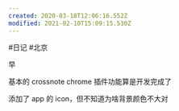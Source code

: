 ```yaml
---
created: 2020-03-18T12:06:16.552Z
modified: 2021-02-10T15:09:15.530Z
---
```

#日记 #北京
<!-- @timer "date":"Sun Feb 16 2020 09:37:00 GMT+0800 (CST)" -->

早

<!-- @timer "date":"Sun Feb 16 2020 16:05:45 GMT+0800 (CST)","duration":"about 6 hours" -->

基本的 crossnote chrome 插件功能算是开发完成了

<!-- @timer "date":"Sun Feb 16 2020 18:28:46 GMT+0800 (CST)","duration":"about 2 hours" -->

添加了 app 的 icon，但不知道为啥背景颜色不大对
